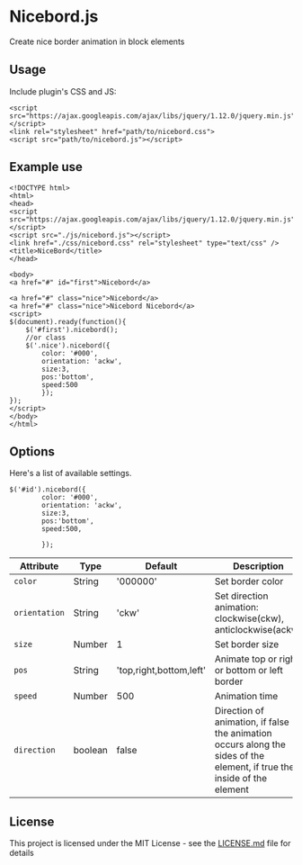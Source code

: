 # Nicebord.js

Create nice border animation in block elements

## Usage

Include plugin's CSS and JS:
```
<script src="https://ajax.googleapis.com/ajax/libs/jquery/1.12.0/jquery.min.js"></script>
<link rel="stylesheet" href="path/to/nicebord.css">
<script src="path/to/nicebord.js"></script>
```
## Example use
```
<!DOCTYPE html>
<html>
<head>
<script src="https://ajax.googleapis.com/ajax/libs/jquery/1.12.0/jquery.min.js"></script>
<script src="./js/nicebord.js"></script>
<link href="./css/nicebord.css" rel="stylesheet" type="text/css" />
<title>NiceBord</title>
</head>

<body>
<a href="#" id="first">Nicebord</a>

<a href="#" class="nice">Nicebord</a>
<a href="#" class="nice">Nicebord Nicebord</a>
<script>
$(document).ready(function(){
	$('#first').nicebord();
	//or class
	$('.nice').nicebord({
		color: '#000',
		orientation: 'ackw',
		size:3,
		pos:'bottom',
		speed:500
		});
});
</script>
</body>
</html>
```
## Options
Here's a list of available settings.
```
$('#id').nicebord({
		color: '#000',
		orientation: 'ackw',
		size:3,
		pos:'bottom',
		speed:500,
		
		});
```
| Attribute | Type | Default | Description
| --- | --- | --- | --- |
| `color` | String | '000000' | Set border color |
| `orientation` | String | 'ckw' | Set direction animation: clockwise(ckw), anticlockwise(ackw) |
| `size` | Number | 1 | Set border size |
| `pos` | String | 'top,right,bottom,left' | Animate top or right or bottom or left border |
| `speed` | Number | 500 | Animation time |
| `direction` | boolean | false | Direction of animation, if false the animation occurs along the sides of the element, if true the inside of the element  |
## License

This project is licensed under the MIT License - see the [LICENSE.md](LICENSE.md) file for details

